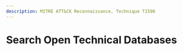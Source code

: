 ```yaml
---
description: MITRE ATT&CK Reconnaissance, Technique T1596
---
```


# Search Open Technical Databases

